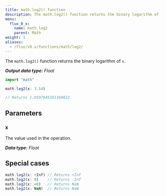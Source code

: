 ```yaml
---
title: math.log2() function
description: The math.log2() function returns the binary logarithm of `x`.
menu:
  flux_0_x:
    name: math.log2
    parent: Math
weight: 1
aliases:
  - /flux/v0.x/functions/math/log2/
---
```


The `math.log2()` function returns the binary logarithm of `x`.

_**Output data type:** Float_

```js
import "math"

math.log2(x: 3.14)

// Returns 1.6507645591169022
```

## Parameters

### x
The value used in the operation.

_**Data type:** Float_

## Special cases
```js
math.log2(x: +Inf) // Returns +Inf
math.log2(x: 0)    // Returns -Inf
math.log2(x: <0)   // Returns NaN
math.log2(x: NaN)  // Returns NaN
```
